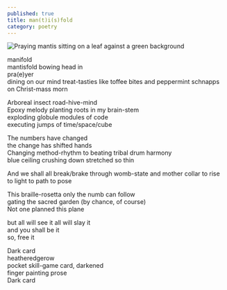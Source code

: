 ```yaml
---
published: true
title: man(t)i(s)fold
category: poetry
---
```

![Praying mantis sitting on a leaf against a green background]({{site.baseurl}}/assets/images/praying-1170776.jpg)

manifold  
mantisfold bowing head in  
pra(e)yer  
dining on our mind treat-tasties like toffee bites and peppermint schnapps on Christ-mass morn

Arboreal insect road-hive-mind  
Epoxy melody planting roots in my brain-stem  
exploding globule modules of code  
executing jumps of time/space/cube  

The numbers have changed  
the change has shifted hands  
Changing method-rhythm to beating tribal drum harmony  
blue ceiling crushing down stretched so thin

And we shall all break/brake through womb-state and mother collar to rise to light to path to pose

This braille-rosetta only the numb can follow  
gating the sacred garden (by chance, of course)  
Not one planned this plane

but all will see it all will slay it  
and you shall be it  
so, free it

Dark card  
heatheredgerow  
pocket skill-game card, darkened  
finger painting prose  
Dark card
